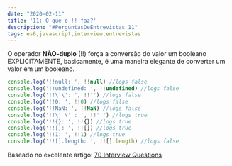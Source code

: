 ```yaml
---
date: "2020-02-11"
title: '11: O que o !! faz?'
description: "#PerguntasDeEntrevistas 11"
tags: es6,javascript,interview,entrevistas
---
```


O operador **NÃO-duplo** (!!) força a conversão do valor um booleano EXPLICITAMENTE, basicamente, é uma maneira elegante de converter um valor em um booleano.

```js
console.log('!!null: ', !!null) //logs false
console.log('!!undefined: ', !!undefined) //logs false
console.log('!!\'\': ', !!'') //logs false
console.log('!!0: ', !!0) //logs false
console.log('!!NaN: ', !!NaN) //logs false
console.log('!!\' \' : ', !!' ') //logs true
console.log('!!{}: ', !!{}) //logs true
console.log('!![]: ', !![]) //logs true
console.log('!!1: ', !!1) //logs true
console.log('!![].length: ', !![].length) //logs false

```

Baseado no excelente artigo: [70 Interview Questions](https://dev.to/macmacky/70-javascript-interview-questions-5gfi#14-whats-the-difference-between-and-)